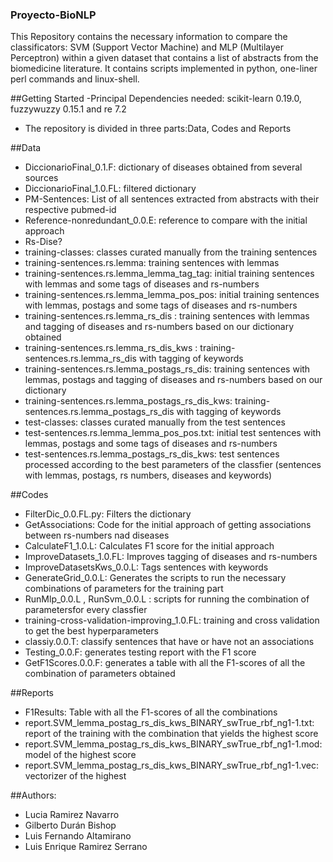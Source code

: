 ### Proyecto-BioNLP
This Repository contains the necessary information to compare the classificators: SVM (Support Vector Machine) and MLP (Multilayer Perceptron) within a given dataset that contains a list of abstracts from the biomedicine literature. It contains scripts implemented in python, one-liner perl commands and linux-shell. 

##Getting Started
-Principal Dependencies needed: scikit-learn 0.19.0, fuzzywuzzy 0.15.1 and  re 7.2
- The repository is divided in three parts:Data, Codes and Reports

##Data 
- DiccionarioFinal_0.1.F: dictionary of diseases obtained from several sources
- DiccionarioFinal_1.0.FL: filtered dictionary
- PM-Sentences: List of all sentences extracted from abstracts with their respective pubmed-id
- Reference-nonredundant_0.0.E: reference to compare with the initial approach
- Rs-Dise?
- training-classes: classes curated manually from the training sentences
- training-sentences.rs.lemma: training sentences with lemmas
- training-sentences.rs.lemma_lemma_tag_tag: initial training sentences with lemmas and some tags of diseases and rs-numbers
- training-sentences.rs.lemma_lemma_pos_pos: initial training sentences with lemmas, postags and some tags of diseases and rs-numbers
- training-sentences.rs.lemma_rs_dis : training sentences with lemmas and tagging of diseases and rs-numbers based on our dictionary obtained
- training-sentences.rs.lemma_rs_dis_kws : training-sentences.rs.lemma_rs_dis with tagging of keywords
- training-sentences.rs.lemma_postags_rs_dis: training sentences with lemmas, postags and tagging of diseases and rs-numbers based on our dictionary
- training-sentences.rs.lemma_postags_rs_dis_kws: training-sentences.rs.lemma_postags_rs_dis with tagging of keywords
- test-classes: classes curated manually from the test sentences
- test-sentences.rs.lemma_lemma_pos_pos.txt: initial test sentences with lemmas, postags and some tags of diseases and rs-numbers
- test-sentences.rs.lemma_postags_rs_dis_kws: test sentences processed according to the best parameters of the classfier (sentences with lemmas, postags, rs numbers, diseases and keywords)

##Codes
- FilterDic_0.0.FL.py: Filters the dictionary 
- GetAssociations: Code for the initial approach of getting associations between rs-numbers nad diseases
- CalculateF1_1.0.L: Calculates F1 score for the initial approach
- ImproveDatasets_1.0.FL: Improves tagging of diseases and rs-numbers
- ImproveDatasetsKws_0.0.L: Tags sentences with keywords
- GenerateGrid_0.0.L: Generates the scripts to run the necessary combinations of parameters for the training part
- RunMlp_0.0.L , RunSvm_0.0.L : scripts for running the combination of parametersfor every classfier
- training-cross-validation-improving_1.0.FL: training and cross validation to get the best hyperparameters
- classiy.0.0.T: classify sentences that have or have not an associations
- Testing_0.0.F: generates testing report with the F1 score
- GetF1Scores.0.0.F: generates a table with all the F1-scores of all the combination of parameters obtained

##Reports
- F1Results: Table with all the F1-scores of all the combinations
- report.SVM_lemma_postag_rs_dis_kws_BINARY_swTrue_rbf_ng1-1.txt: report of the training with the combination that yields the highest score
- report.SVM_lemma_postag_rs_dis_kws_BINARY_swTrue_rbf_ng1-1.mod: model of the highest score
- report.SVM_lemma_postag_rs_dis_kws_BINARY_swTrue_rbf_ng1-1.vec: vectorizer of the highest 

##Authors:
- Lucia Ramirez Navarro
- Gilberto Durán Bishop
- Luis Fernando Altamirano
- Luis Enrique Ramirez Serrano

